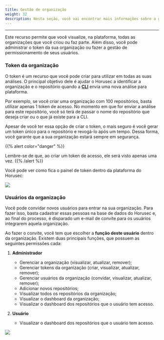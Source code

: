 ```yaml
---
title: Gestão de organização
weight: 32
description: Nesta seção, você vai encontrar mais informações sobre a gestão de organização.
---
```


---

Este recurso permite que você visualize, na plataforma, todas as organizações que você criou ou faz parte. Além disso, você pode administrar o token da sua organização ou fazer a gestão de permissionamento de seus usuários. 

###  Token da organização

O token é um recurso que você pode criar para utilizar em todas as suas análises. O principal objetivo dele é ajudar o Horusec a identificar a organização e o repositório quando a [**CLI**](/docs/pt-br/references/cli/) envia uma nova análise para plataforma.

Por exemplo, se você criar uma organização com 100 repositórios, basta utilizar apenas 1 token de acesso. No momento em que for enviar a análise para este repositório, você só terá de passar o nome do repositório que deseja criar ou o que já existe para a CLI.

Apesar de você ter essa opção de criar o token, o mais seguro é você gerar um token único para o repositório e revogá-lo após um tempo. Dessa forma, você garante que a sua organização estará sempre em segurança. 

{{% alert color="danger" %}}

Lembre-se de que, ao criar um token de acesso, ele será visto apenas uma vez.
{{% /alert %}}

Você pode ver como fica o painel de token dentro da plataforma do Horusec:

![](https://horusec.io/public/docs/ptbr/references/manager/organization-management/1-token-organization.gif)

### Usuários da organização

Você pode convidar novos usuários para entrar na sua organização. Para fazer isso, basta cadastrar essas pessoas na base de dados do Horusec e, ao final do processo, é disparado um e-mail de convite para os usuários integrarem aquela organização.  
   
Ao fazer o convite,  você tem que escolher a **função deste usuário** dentro da organização. Existem duas principais funções, que possuem as seguintes permissões cada:

1. **Administrador**

   * Gerenciar a organização \(visualizar, atualizar, remover\);
   * Gerenciar tokens da organização \(criar, visualizar, atualizar, remover\);
   * Gerenciar usuários da organização \(convidar, visualizar, atualizar, remover\);
   * Adicionar novos repositórios;
   * Visualizar todos os repositórios da organização;
   * Visualizar o dashboard da organização;
   * Visualizar o dashboard dos repositórios que o usuário tem acesso.

2. **Usuário**

   * Visualizar o dashboard dos repositórios que o usuário tem acesso.

![](https://horusec.io/public/docs/ptbr/references/manager/organization-management/2-invite-user.gif)
